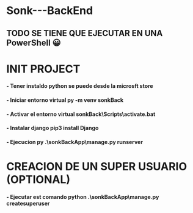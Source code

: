 # Sonk---BackEnd
## TODO SE TIENE QUE EJECUTAR EN UNA PowerShell 😀

# INIT PROJECT 


#### - Tener instaldo python se puede desde la microsft store 
#### - Iniciar entorno virtual py -m venv sonkBack
#### - Activar el entorno virtual  sonkBack\Scripts\activate.bat   
#### - Instalar django pip3 install Django
#### - Ejecucion py .\sonkBackApp\manage.py runserver

# CREACION DE UN SUPER USUARIO (OPTIONAL)

#### - Ejecutar est comando python .\sonkBackApp\manage.py createsuperuser

